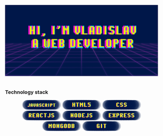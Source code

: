 <body>
  <div>
    <img src="/banner.png"/>
  </div>
  <br>
  <h3>Technology stack</h3>
  <div align="center">
    <img src="/jsp.png" />
    <img src="/htmlp.png" />
    <img src="/cssp.png" />
    <img src="/reactp.png" />
    <img src="/nodep.png" />
    <img src="/expressp.png" />
    <img src="/mongop.png" />
    <img src="/gitp.png" />
  </div>
</body>
